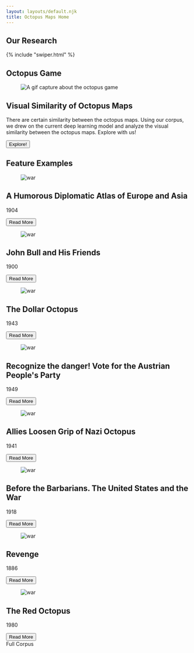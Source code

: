 ```yaml
---
layout: layouts/default.njk
title: Octopus Maps Home
---
```


<section class= "flex pt-8 justify-center">
  <h1 class="text-3xl font-bold">Our Research</h1>
</section>

{% include "swiper.html" %}

<section
  class="hero min-h-150"
  style="background-image: url(/assets/img/dollar.webp);"
>
  <div class="hero-overlay bg-neutral/80"></div>
  <div class="hero-content flex-col px-12 space-y-5">
    <div>
      <h1 class="text-3xl font-bold text-base-100">Octopus Game</h1>
    </div>
    <div class="card card-side bg-base-100/90 shadow-sm">
      <figure class="w-1/2">
        <img
          src="assets/img/similarity.gif"
          alt="A gif capture about the octopus game" />
      </figure>
      <div class="card-body w-1/2 p-12 lg:p-24">
        <h2 class="card-title lg:text-4xl">Visual Similarity of Octopus Maps</h2>
        <p>There are certain similarity between the octopus maps. Using our corpus, we drew on the current deep learning model and analyze the visual similarity between the octopus maps. Explore with us!</p>
        <div class="justify-end card-actions">
          <button class="btn btn-primary">Explore!</button>
        </div>
      </div>
    </div>
  </div>
</section>

<section class="bg-linear-to-b from-gray-400 to-gray-50/0 py-8">
  <div class= "flex pt-8 justify-center">
    <h1 class="text-3xl font-bold text-base-100">Feature Examples</h1>
  </div>
  <div class="grid sm:grid-cols-2 md:grid-cols-3 lg:grid-cols-4 gap-4 p-12">
    <article class="card bg-base-100 shadow-sm transition-all ease-in-out hover:-translate-0.5 hover:shadow-2xl">
      <figure href="#">
        <img
          class="aspect-1/1 object-cover transition-transform ease-in-out hover:scale-105"
          src="assets/img/humorous.webp"
          alt="war" />
      </figure>
      <div class="card-body">
        <h2 class="card-title">A Humorous Diplomatic Atlas of Europe and Asia</h2>
        <p>1904</p>
              <div class="card-actions justify-end">
        <button class="btn btn-soft btn-sm">Read More</button>
      </div>
      </div>
    </article>
    <article class="card bg-base-100 shadow-sm transition-all ease-in-out hover:-translate-0.5 hover:shadow-2xl">
      <figure href="#">
        <img
          class="aspect-1/1 object-cover transition-transform ease-in-out hover:scale-105"
          src="assets/img/john.webp"
          alt="war" />
      </figure>
      <div class="card-body">
        <h2 class="card-title">John Bull and His Friends</h2>
        <p>1900</p>
              <div class="card-actions justify-end">
        <button class="btn btn-soft btn-sm">Read More</button>
      </div>
      </div>
    </article>
    <article class="card bg-base-100 shadow-sm transition-all ease-in-out hover:-translate-0.5 hover:shadow-2xl">
      <figure href="#">
        <img
          class="aspect-1/1 object-cover transition-transform ease-in-out hover:scale-105"
          src="assets/img/dollar.webp"
          alt="war" />
      </figure>
      <div class="card-body">
        <h2 class="card-title">The Dollar Octopus</h2>
        <p>1943</p>
              <div class="card-actions justify-end">
        <button class="btn btn-soft btn-sm">Read More</button>
      </div>
      </div>
    </article>
    <article class="card bg-base-100 shadow-sm transition-all ease-in-out hover:-translate-0.5 hover:shadow-2xl">
      <figure href="#">
        <img
          class="aspect-1/1 object-cover transition-transform ease-in-out hover:scale-105"
          src="assets/img/danger.webp"
          alt="war" />
      </figure>
      <div class="card-body">
        <h2 class="card-title">Recognize the danger! Vote for the Austrian People's Party</h2>
        <p>1949</p>
              <div class="card-actions justify-end">
        <button class="btn btn-soft btn-sm">Read More</button>
      </div>
      </div>
    </article>
    <article class="card bg-base-100 shadow-sm transition-all ease-in-out hover:-translate-0.5 hover:shadow-2xl">
      <figure href="#">
        <img
          class="aspect-1/1 object-cover transition-transform ease-in-out hover:scale-105"
          src="assets/img/allies.webp"
          alt="war" />
      </figure>
      <div class="card-body">
        <h2 class="card-title">Allies Loosen Grip of Nazi Octopus </h2>
        <p>1941</p>
              <div class="card-actions justify-end">
        <button class="btn btn-soft btn-sm">Read More</button>
      </div>
      </div>
    </article>
    <article class="card bg-base-100 shadow-sm transition-all ease-in-out hover:-translate-0.5 hover:shadow-2xl">
      <figure href="#">
        <img
          class="aspect-1/1 object-cover transition-transform ease-in-out hover:scale-105"
          src="assets/img/barbarians.webp"
          alt="war" />
      </figure>
      <div class="card-body">
        <h2 class="card-title">Before the Barbarians. The United States and the War</h2>
        <p>1918</p>
              <div class="card-actions justify-end">
        <button class="btn btn-soft btn-sm">Read More</button>
      </div>
      </div>
    </article>
    <article class="card bg-base-100 shadow-sm transition-all ease-in-out hover:-translate-0.5 hover:shadow-2xl">
      <figure href="#">
        <img
          class="aspect-1/1 object-cover transition-transform ease-in-out hover:scale-105"
          src="assets/img/revenge.webp"
          alt="war" />
      </figure>
      <div class="card-body">
        <h2 class="card-title">Revenge</h2>
        <p>1886</p>
              <div class="card-actions justify-end">
        <button class="btn btn-soft btn-sm">Read More</button>
      </div>
      </div>
    </article>
    <article class="card bg-base-100 shadow-sm transition-all ease-in-out hover:-translate-0.5 hover:shadow-2xl">
      <figure href="#">
        <img
          class="aspect-1/1 object-cover transition-transform ease-in-out hover:scale-105"
          src="assets/img/british.webp"
          alt="war" />
      </figure>
      <div class="card-body">
        <h2 class="card-title">The Red Octopus</h2>
        <p>1980</p>
              <div class="card-actions justify-end">
        <button class="btn btn-soft btn-sm">Read More</button>
      </div>
      </div>
    </article>
  </div>
  <div class="flex justify-center">
    <btn class="btn btn-secondary btn-wide">Full Corpus</btn>
  </div>
</section>